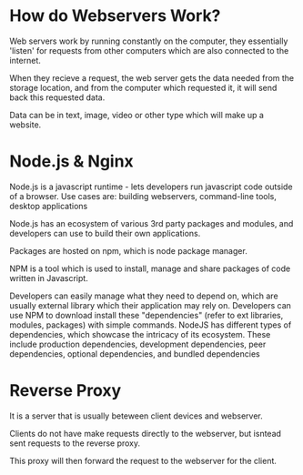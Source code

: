 # How do Webservers Work?

Web servers work by running constantly on the computer, they essentially 'listen' for requests from other computers which are also
connected to the internet.

When they recieve a request, the web server gets the data needed from the storage location, and from the computer which requested it, it will send back this requested
data.

Data can be in text, image, video or other type which will make up a website.

# Node.js & Nginx

Node.js is a javascript runtime - lets developers run javascript code outside of a browser.
Use cases are: building webservers, command-line tools, desktop applications

Node.js has an ecosystem of various 3rd party packages and modules, and developers can use to build their own applications.

Packages are hosted on npm, which is node package manager.

NPM is a tool which is used to install, manage and share packages of code written in Javascript.

Developers can easily manage what they need to depend on, which are usually external library which their application may
rely on. Developers can use NPM to download install these "dependencies" (refer to ext libraries, modules, packages)
with simple commands.
NodeJS has different types of dependencies, which showcase the intricacy of its ecosystem. 
These include production dependencies, development dependencies, peer dependencies, optional dependencies, 
and bundled dependencies

# Reverse Proxy
 It is a server that is usually beteween client devices and webserver.
 
 Clients do not have make requests directly to the webserver, but isntead sent requests to the reverse proxy.
 
 This proxy will then forward the request to the webserver for the client.

